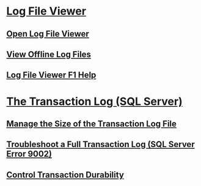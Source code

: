 # [Log File Viewer](log-file-viewer.md)
## [Open Log File Viewer](open-log-file-viewer.md)
## [View Offline Log Files](view-offline-log-files.md)
## [Log File Viewer F1 Help](log-file-viewer-f1-help.md)
# [The Transaction Log (SQL Server)](the-transaction-log-sql-server.md)
## [Manage the Size of the Transaction Log File](manage-the-size-of-the-transaction-log-file.md)
## [Troubleshoot a Full Transaction Log (SQL Server Error 9002)](troubleshoot-a-full-transaction-log-sql-server-error-9002.md)
## [Control Transaction Durability](control-transaction-durability.md)
